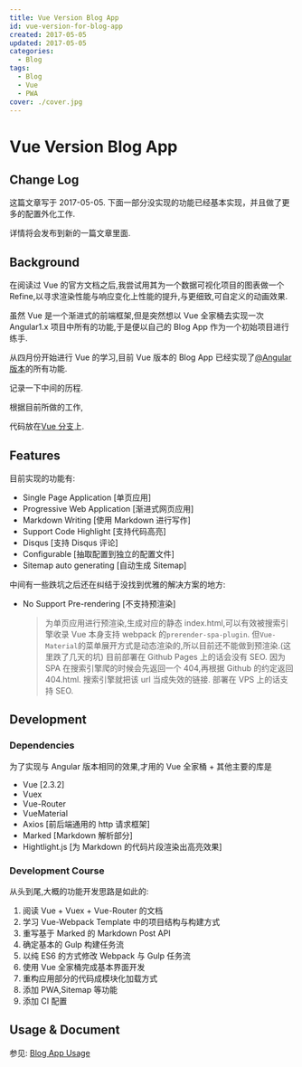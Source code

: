```yaml
---
title: Vue Version Blog App
id: vue-version-for-blog-app
created: 2017-05-05
updated: 2017-05-05
categories:
  - Blog
tags:
  - Blog
  - Vue
  - PWA
cover: ./cover.jpg
---
```


# Vue Version Blog App

## Change Log

这篇文章写于 2017-05-05. 下面一部分没实现的功能已经基本实现，并且做了更多的配置外化工作.

详情将会发布到新的一篇文章里面.

## Background

在阅读过 Vue 的官方文档之后,我尝试用其为一个数据可视化项目的图表做一个 Refine,以寻求渲染性能与响应变化上性能的提升,与更细致,可自定义的动画效果.

虽然 Vue 是一个渐进式的前端框架,但是突然想以 Vue 全家桶去实现一次 Angular1.x 项目中所有的功能,于是便以自己的 Blog App 作为一个初始项目进行练手.

从四月份开始进行 Vue 的学习,目前 Vue 版本的 Blog App 已经实现了[@Angular 版本](https://github.com/Aquariuslt/Blog/tree/NG2)的所有功能.

记录一下中间的历程.

根据目前所做的工作,

代码放在[Vue 分支](https://github.com/Aquariuslt/Blog)上.

## Features

目前实现的功能有:

- Single Page Application [单页应用]
- Progressive Web Application [渐进式网页应用]
- Markdown Writing [使用 Markdown 进行写作]
- Support Code Highlight [支持代码高亮]
- Disqus [支持 Disqus 评论]
- Configurable [抽取配置到独立的配置文件]
- Sitemap auto generating [自动生成 Sitemap]

中间有一些跌坑之后还在纠结于没找到优雅的解决方案的地方:

- No Support Pre-rendering [不支持预渲染]
  > 为单页应用进行预渲染,生成对应的静态 index.html,可以有效被搜索引擎收录 Vue 本身支持 webpack 的`prerender-spa-plugin`. 但`Vue-Material`的菜单展开方式是动态渲染的,所以目前还不能做到预渲染.(这里跌了几天的坑) 目前部署在 Github Pages 上的话会没有 SEO. 因为 SPA 在搜索引擎爬的时候会先返回一个 404,再根据 Github 的约定返回 404.html. 搜索引擎就把该 url 当成失效的链接. 部署在 VPS 上的话支持 SEO.

## Development

### Dependencies

为了实现与 Angular 版本相同的效果,才用的 Vue 全家桶 + 其他主要的库是

- Vue [2.3.2]
- Vuex
- Vue-Router
- VueMaterial
- Axios [前后端通用的 http 请求框架]
- Marked [Markdown 解析部分]
- Hightlight.js [为 Markdown 的代码片段渲染出高亮效果]

### Development Course

从头到尾,大概的功能开发思路是如此的:

1. 阅读 Vue + Vuex + Vue-Router 的文档
2. 学习 Vue-Webpack Template 中的项目结构与构建方式
3. 重写基于 Marked 的 Markdown Post API
4. 确定基本的 Gulp 构建任务流
5. 以纯 ES6 的方式修改 Webpack 与 Gulp 任务流
6. 使用 Vue 全家桶完成基本界面开发
7. 重构应用部分的代码成模块化加载方式
8. 添加 PWA,Sitemap 等功能
9. 添加 CI 配置

## Usage & Document

参见: [Blog App Usage](https://github.com/Aquariuslt/Blog/tree/VUE#usage)
